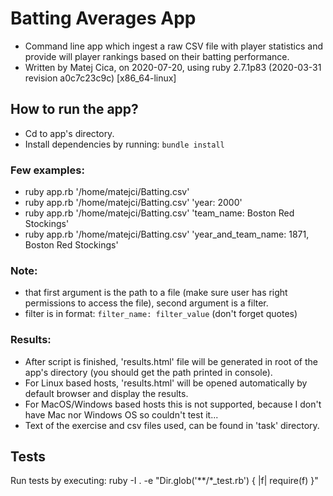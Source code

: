 # Batting Averages App

- Command line app which ingest a raw CSV file with player statistics and provide will player rankings based on their batting performance.
- Written by Matej Cica, on 2020-07-20, using ruby 2.7.1p83 (2020-03-31 revision a0c7c23c9c) [x86_64-linux]

## How to run the app?
- Cd to app's directory.
- Install dependencies by running: `bundle install`

### Few examples:
- ruby app.rb '/home/matejci/Batting.csv'
- ruby app.rb '/home/matejci/Batting.csv' 'year: 2000'
- ruby app.rb '/home/matejci/Batting.csv' 'team_name: Boston Red Stockings'
- ruby app.rb '/home/matejci/Batting.csv' 'year_and_team_name: 1871, Boston Red Stockings'

### Note:
- that first argument is the path to a file (make sure user has right permissions to access the file), second argument is a filter.
- filter is in format: `filter_name: filter_value` (don't forget quotes)

### Results:
- After script is finished, 'results.html' file will be generated in root of the app's directory (you should get the path printed in console).
- For Linux based hosts, 'results.html' will be opened automatically by default browser and display the results.
- For MacOS/Windows based hosts this is not supported, because I don't have Mac nor Windows OS so couldn't test it...
- Text of the exercise and csv files used, can be found in 'task' directory.

## Tests

Run tests by executing: ruby -I . -e "Dir.glob('**/*_test.rb') { |f| require(f) }"
